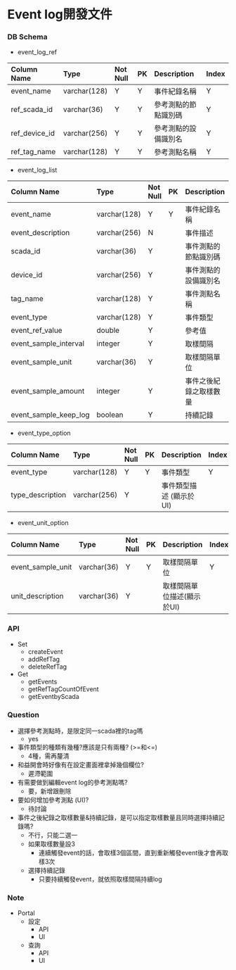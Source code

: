 # Event log開發文件

### DB Schema

* event\_log\_ref

| Column Name | Type | Not Null | PK | Description | Index |
| :--- | :--- | :--- | :--- | :--- | :--- |
| event\_name | varchar\(128\) | Y | Y | 事件紀錄名稱 | Y |
| ref\_scada\_id | varchar\(36\) | Y | Y | 參考測點的節點識別碼 | Y |
| ref\_device\_id | varchar\(256\) | Y | Y | 參考測點的設備識別名 | Y |
| ref\_tag\_name | varchar\(128\) | Y | Y | 參考測點名稱 | Y |

* event\_log\_list

| Column Name | Type | Not Null | PK | Description | Index |
| :--- | :--- | :--- | :--- | :--- | :--- |
| event\_name | varchar\(128\) | Y | Y | 事件紀錄名稱 | Y |
| event\_description | varchar\(256\) | N |  | 事件描述 |  |
| scada\_id | varchar\(36\) | Y |  | 事件測點的節點識別碼 |  |
| device\_id | varchar\(256\) | Y |  | 事件測點的設備識別名 |  |
| tag\_name | varchar\(128\) | Y |  | 事件測點名稱 |  |
| event\_type | varchar\(128\) | Y |  | 事件類型 | Y |
| event\_ref\_value | double | Y |  | 參考值 |  |
| event\_sample\_interval | integer | Y |  | 取樣間隔 |  |
| event\_sample\_unit | varchar\(36\) | Y |  | 取樣間隔單位 |  |
| event\_sample\_amount | integer | Y |  | 事件之後紀錄之取樣數量 |  |
| event\_sample\_keep\_log | boolean | Y |  | 持續記錄 |  |

* event\_type\_option

| Column Name | Type | Not Null | PK | Description | Index |
| :--- | :--- | :--- | :--- | :--- | :--- |
| event\_type | varchar\(128\) | Y | Y | 事件類型 | Y |
| type\_description | varchar\(256\) | Y |  | 事件類型描述 \(顯示於UI\) |  |

* event\_unit\_option

| Column Name | Type | Not Null | PK | Description | Index |
| :--- | :--- | :--- | :--- | :--- | :--- |
| event\_sample\_unit | varchar\(36\) | Y | Y | 取樣間隔單位 | Y |
| unit\_description | varchar\(36\) | Y |  | 取樣間隔單位描述\(顯示於UI\) |  |

### API

* Set
  * createEvent
  * addRefTag
  * deleteRefTag
* Get
  * getEvents
  * getRefTagCountOfEvent
  * getEventbyScada

### Question

* 選擇參考測點時，是限定同一scada裡的tag嗎
  * yes
* 事件類型的種類有幾種?應該是只有兩種? \(&gt;=和&lt;=\)
  * 4種，需再釐清
* 和益開會時好像有在設定畫面裡拿掉幾個欄位? 
  * 遲滯範圍
* 有需要做到編輯event log的參考測點嗎?
  * 要，新增跟刪除
* 要如何增加參考測點 \(UI\)?
  * 待討論
* 事件之後紀錄之取樣數量&持續記錄，是可以指定取樣數量且同時選擇持續記錄嗎?
  * 不行，只能二選一
  * 如果取樣數量設3
    * 連續觸發event的話，會取樣3個區間，直到重新觸發event後才會再取樣3次
  * 選擇持續記錄
    * 只要持續觸發event，就依照取樣間隔持續log

### Note

* Portal
  * 設定
    * API
    * UI
  * 查詢
    * API
    * UI



